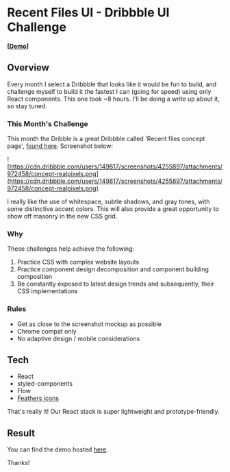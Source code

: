 # Recent Files UI - Dribbble UI Challenge

**[[Demo](https://recent-files-ui.surge.sh)]**

## Overview

Every month I select a Dribbble that looks like it would be fun to build, and challenge myself to build it the fastest I can (going for speed) using only React components. This one took ~8 hours. I'll be doing a write up about it, so stay tuned. 

### This Month's Challenge

This month the Dribble is a great Dribbble called 'Recent files concept page', [found here](https://dribbble.com/shots/4255897-Recent-files-page-concept). Screenshot below:


![https://cdn.dribbble.com/users/149817/screenshots/4255897/attachments/972458/concept-realpixels.png](https://cdn.dribbble.com/users/149817/screenshots/4255897/attachments/972458/concept-realpixels.png)

I really like the use of whitespace, subtle shadows, and gray tones, with some distinctive accent colors. This will also provide a great opportunity to show off masonry in the new CSS grid.

### Why

These challenges help achieve the following:

1. Practice CSS with complex website layouts
2. Practice component design decomposition and component building composition
2. Be constantly exposed to latest design trends and subsequently, their CSS implementations

### Rules

- Get as close to the screenshot mockup as possible
- Chrome compat only
- No adaptive design / mobile considerations

## Tech

* React
* styled-components
* Flow
* [Feathers icons](https://feathericons.com/)

That's really it! Our React stack is super lightweight and prototype-friendly.



## Result

You can find the demo hosted [here](https://recent-files-ui.surge.sh). 

Thanks!
